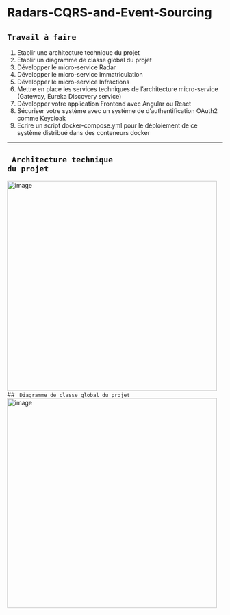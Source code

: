 # Radars-CQRS-and-Event-Sourcing
## <code>Travail à faire</code>
1. Etablir une architecture technique du projet
2. Etablir un diagramme de classe global du projet
3. Développer le micro-service Radar
4. Développer le micro-service Immatriculation
5. Développer le micro-service Infractions
6. Mettre en place les services techniques de l’architecture micro-service (Gateway, Eureka Discovery service)
7. Développer votre application Frontend avec Angular ou React
8. Sécuriser votre système avec un système de d’authentification OAuth2 comme Keycloak
9. Ecrire un script docker-compose.yml pour le déploiement de ce système distribué dans des conteneurs docker
---
## <code> Architecture technique du projet</code>
<img width="490" alt="image" src="https://user-images.githubusercontent.com/85376207/209467865-74dc3f3d-5c90-4bf8-b658-aab9dc90e22b.png">
## <code> Diagramme de classe global du projet</code>
<img width="490" alt="image" src="https://user-images.githubusercontent.com/85376207/209467245-7c8c5d15-74c4-4b07-be6e-0c7c036f9b2d.png">

